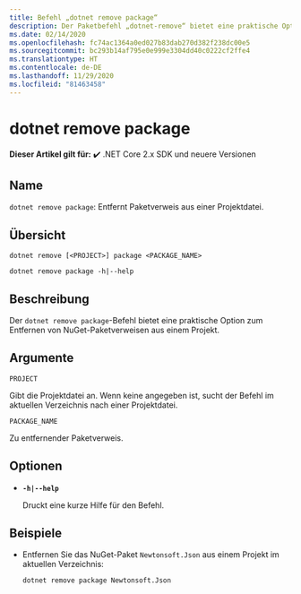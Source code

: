 ```yaml
---
title: Befehl „dotnet remove package“
description: Der Paketbefehl „dotnet-remove“ bietet eine praktische Option zum Entfernen von NuGet-Paketverweisen auf ein Projekt.
ms.date: 02/14/2020
ms.openlocfilehash: fc74ac1364a0ed027b83dab270d382f238dc00e5
ms.sourcegitcommit: bc293b14af795e0e999e3304dd40c0222cf2ffe4
ms.translationtype: HT
ms.contentlocale: de-DE
ms.lasthandoff: 11/29/2020
ms.locfileid: "81463458"
---
```

# <a name="dotnet-remove-package"></a>dotnet remove package

**Dieser Artikel gilt für:** ✔️ .NET Core 2.x SDK und neuere Versionen

## <a name="name"></a>Name

`dotnet remove package`: Entfernt Paketverweis aus einer Projektdatei.

## <a name="synopsis"></a>Übersicht

```dotnetcli
dotnet remove [<PROJECT>] package <PACKAGE_NAME>

dotnet remove package -h|--help
```

## <a name="description"></a>Beschreibung

Der `dotnet remove package`-Befehl bietet eine praktische Option zum Entfernen von NuGet-Paketverweisen aus einem Projekt.

## <a name="arguments"></a>Argumente

`PROJECT`

Gibt die Projektdatei an. Wenn keine angegeben ist, sucht der Befehl im aktuellen Verzeichnis nach einer Projektdatei.

`PACKAGE_NAME`

Zu entfernender Paketverweis.

## <a name="options"></a>Optionen

- **`-h|--help`**

  Druckt eine kurze Hilfe für den Befehl.

## <a name="examples"></a>Beispiele

- Entfernen Sie das NuGet-Paket `Newtonsoft.Json` aus einem Projekt im aktuellen Verzeichnis:

  ```dotnetcli
  dotnet remove package Newtonsoft.Json
  ```
